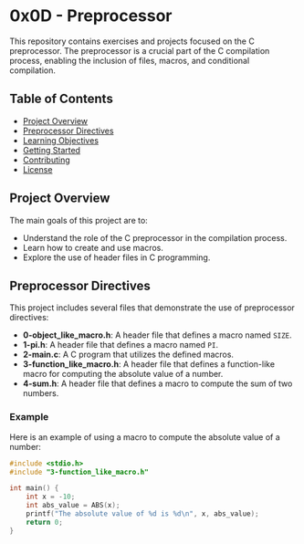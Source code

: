 # 0x0D - Preprocessor

This repository contains exercises and projects focused on the C preprocessor. The preprocessor is a crucial part of the C compilation process, enabling the inclusion of files, macros, and conditional compilation.

## Table of Contents

- [Project Overview](#project-overview)
- [Preprocessor Directives](#preprocessor-directives)
- [Learning Objectives](#learning-objectives)
- [Getting Started](#getting-started)
- [Contributing](#contributing)
- [License](#license)

## Project Overview

The main goals of this project are to:

- Understand the role of the C preprocessor in the compilation process.
- Learn how to create and use macros.
- Explore the use of header files in C programming.

## Preprocessor Directives

This project includes several files that demonstrate the use of preprocessor directives:

- **0-object_like_macro.h**: A header file that defines a macro named `SIZE`.
- **1-pi.h**: A header file that defines a macro named `PI`.
- **2-main.c**: A C program that utilizes the defined macros.
- **3-function_like_macro.h**: A header file that defines a function-like macro for computing the absolute value of a number.
- **4-sum.h**: A header file that defines a macro to compute the sum of two numbers.

### Example

Here is an example of using a macro to compute the absolute value of a number:

```c
#include <stdio.h>
#include "3-function_like_macro.h"

int main() {
    int x = -10;
    int abs_value = ABS(x);
    printf("The absolute value of %d is %d\n", x, abs_value);
    return 0;
}

